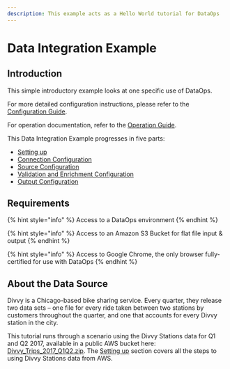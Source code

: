 ```yaml
---
description: This example acts as a Hello World tutorial for DataOps
---
```


# Data Integration Example

## Introduction

This simple introductory example looks at one specific use of DataOps. 

For more detailed configuration instructions, please refer to the [Configuration Guide](../../configuring-the-data-integration-process/). 

For operation documentation, refer to the [Operation Guide](../../operation-guide/). 

This Data Integration Example progresses in five parts:

* [Setting up](setting-up.md)
* [Connection Configuration](connection.md)
* [Source Configuration](source.md)
* [Validation and Enrichment Configuration](validation-and-enrichment.md)
* [Output Configuration](output.md)

## Requirements

{% hint style="info" %}
Access to a DataOps environment
{% endhint %}

{% hint style="info" %}
Access to an Amazon S3 Bucket for flat file input & output
{% endhint %}

{% hint style="info" %}
Access to Google Chrome, the only browser fully-certified for use with DataOps
{% endhint %}

## About the Data Source

Divvy is a Chicago-based bike sharing service. Every quarter, they release two data sets – one file for every ride taken between two stations by customers throughout the quarter, and one that accounts for every Divvy station in the city.

This tutorial runs through a scenario using the Divvy Stations data for Q1 and Q2 2017, available in a public AWS bucket here: [Divvy\_Trips\_2017\_Q1Q2.zip](https://s3.amazonaws.com/divvy-data/tripdata/Divvy_Trips_2017_Q1Q2.zip). The [Setting up](setting-up.md) section covers all the steps to using Divvy Stations data from AWS.

